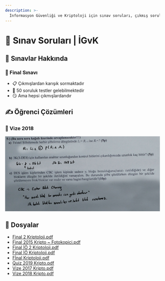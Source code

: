 ```yaml
---
description: >-
  İnformasyon Güvenliği ve Kriptoloji için sınav soruları, çıkmış sorular, çıkmışlar veya önceki senelerde çıkan sorular
---
```


# 📃 Sınav Soruları \| İGvK

## 📢 Sınavlar Hakkında

### 📅 Final Sınavı

- 📋 Çıkmışlardan karışık sormaktadır
- 🤯 50 soruluk testler gelebilmektedir
- 😏 Ama hepsi çıkmışlardandır

## ✍ Öğrenci Çözümleri

### 📅 Vize 2018

![](../../../res/kripto_vize.png)

## 📂 Dosyalar

<!--YPackage.YGitbookIntegration-tarafından-otomatik-oluşturulmuştur-->

- [Final 2 Kriptoloji.pdf](Final%202%20Kriptoloji.pdf)
- [Final 2015 Kripto ~ Fotokopici.pdf](Final%202015%20Kripto%20~%20Fotokopici.pdf)
- [Final İÖ 2 Kriptoloji.pdf](Final%20%C4%B0%C3%96%202%20Kriptoloji.pdf)
- [Final İÖ Kriptoloji.pdf](Final%20%C4%B0%C3%96%20Kriptoloji.pdf)
- [Fİnal Kriptoloji.pdf](F%C4%B0nal%20Kriptoloji.pdf)
- [Quiz 2019 Kripto.pdf](Quiz%202019%20Kripto.pdf)
- [Vize 2017 Kripto.pdf](Vize%202017%20Kripto.pdf)
- [Vize 2018 Kripto.pdf](Vize%202018%20Kripto.pdf)

<!--YPackage.YGitbookIntegration-tarafından-otomatik-oluşturulmuştur-->
